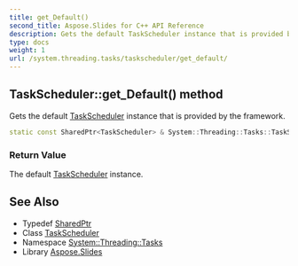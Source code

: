 ```yaml
---
title: get_Default()
second_title: Aspose.Slides for C++ API Reference
description: Gets the default TaskScheduler instance that is provided by the framework.
type: docs
weight: 1
url: /system.threading.tasks/taskscheduler/get_default/
---
```

## TaskScheduler::get_Default() method


Gets the default [TaskScheduler](../) instance that is provided by the framework.

```cpp
static const SharedPtr<TaskScheduler> & System::Threading::Tasks::TaskScheduler::get_Default()
```


### Return Value

The default [TaskScheduler](../) instance.

## See Also

* Typedef [SharedPtr](../../../system/sharedptr/)
* Class [TaskScheduler](../)
* Namespace [System::Threading::Tasks](../../)
* Library [Aspose.Slides](../../../)